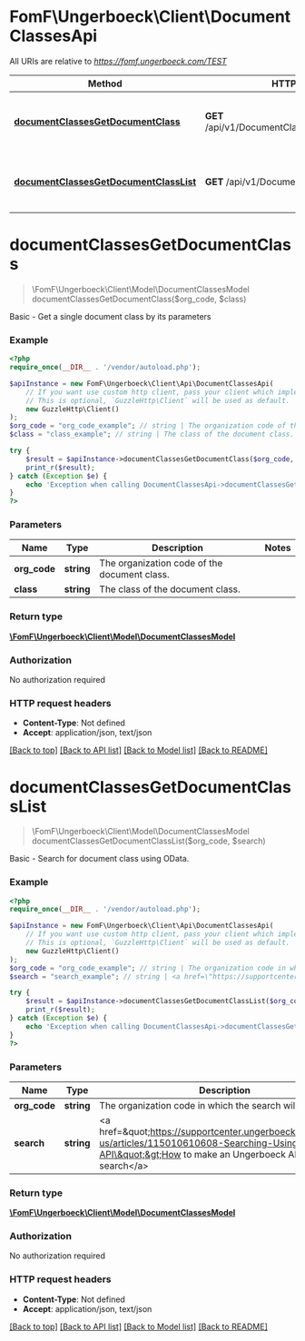 # FomF\Ungerboeck\Client\DocumentClassesApi

All URIs are relative to *https://fomf.ungerboeck.com/TEST*

Method | HTTP request | Description
------------- | ------------- | -------------
[**documentClassesGetDocumentClass**](DocumentClassesApi.md#documentClassesGetDocumentClass) | **GET** /api/v1/DocumentClasses/{OrgCode}/{Class} | Basic - Get a single document class by its parameters
[**documentClassesGetDocumentClassList**](DocumentClassesApi.md#documentClassesGetDocumentClassList) | **GET** /api/v1/DocumentClasses/{OrgCode} | Basic - Search for document class using OData.


# **documentClassesGetDocumentClass**
> \FomF\Ungerboeck\Client\Model\DocumentClassesModel documentClassesGetDocumentClass($org_code, $class)

Basic - Get a single document class by its parameters

### Example
```php
<?php
require_once(__DIR__ . '/vendor/autoload.php');

$apiInstance = new FomF\Ungerboeck\Client\Api\DocumentClassesApi(
    // If you want use custom http client, pass your client which implements `GuzzleHttp\ClientInterface`.
    // This is optional, `GuzzleHttp\Client` will be used as default.
    new GuzzleHttp\Client()
);
$org_code = "org_code_example"; // string | The organization code of the document class.
$class = "class_example"; // string | The class of the document class.

try {
    $result = $apiInstance->documentClassesGetDocumentClass($org_code, $class);
    print_r($result);
} catch (Exception $e) {
    echo 'Exception when calling DocumentClassesApi->documentClassesGetDocumentClass: ', $e->getMessage(), PHP_EOL;
}
?>
```

### Parameters

Name | Type | Description  | Notes
------------- | ------------- | ------------- | -------------
 **org_code** | **string**| The organization code of the document class. |
 **class** | **string**| The class of the document class. |

### Return type

[**\FomF\Ungerboeck\Client\Model\DocumentClassesModel**](../Model/DocumentClassesModel.md)

### Authorization

No authorization required

### HTTP request headers

 - **Content-Type**: Not defined
 - **Accept**: application/json, text/json

[[Back to top]](#) [[Back to API list]](../../README.md#documentation-for-api-endpoints) [[Back to Model list]](../../README.md#documentation-for-models) [[Back to README]](../../README.md)

# **documentClassesGetDocumentClassList**
> \FomF\Ungerboeck\Client\Model\DocumentClassesModel documentClassesGetDocumentClassList($org_code, $search)

Basic - Search for document class using OData.

### Example
```php
<?php
require_once(__DIR__ . '/vendor/autoload.php');

$apiInstance = new FomF\Ungerboeck\Client\Api\DocumentClassesApi(
    // If you want use custom http client, pass your client which implements `GuzzleHttp\ClientInterface`.
    // This is optional, `GuzzleHttp\Client` will be used as default.
    new GuzzleHttp\Client()
);
$org_code = "org_code_example"; // string | The organization code in which the search will take place
$search = "search_example"; // string | <a href=\"https://supportcenter.ungerboeck.com/hc/en-us/articles/115010610608-Searching-Using-the-API\">How to make an Ungerboeck API search</a>

try {
    $result = $apiInstance->documentClassesGetDocumentClassList($org_code, $search);
    print_r($result);
} catch (Exception $e) {
    echo 'Exception when calling DocumentClassesApi->documentClassesGetDocumentClassList: ', $e->getMessage(), PHP_EOL;
}
?>
```

### Parameters

Name | Type | Description  | Notes
------------- | ------------- | ------------- | -------------
 **org_code** | **string**| The organization code in which the search will take place |
 **search** | **string**| &lt;a href&#x3D;\&quot;https://supportcenter.ungerboeck.com/hc/en-us/articles/115010610608-Searching-Using-the-API\&quot;&gt;How to make an Ungerboeck API search&lt;/a&gt; |

### Return type

[**\FomF\Ungerboeck\Client\Model\DocumentClassesModel**](../Model/DocumentClassesModel.md)

### Authorization

No authorization required

### HTTP request headers

 - **Content-Type**: Not defined
 - **Accept**: application/json, text/json

[[Back to top]](#) [[Back to API list]](../../README.md#documentation-for-api-endpoints) [[Back to Model list]](../../README.md#documentation-for-models) [[Back to README]](../../README.md)

